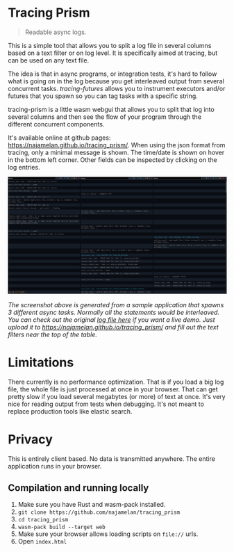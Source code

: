 # Tracing Prism

> Readable async logs.

This is a simple tool that allows you to split a log file in several columns based on a text filter or on log level. It is specifically aimed at tracing, but can be used on any text file.

The idea is that in async programs, or integration tests, it's hard to follow what is going on in the log because you get interleaved output from several concurrent tasks. _tracing-futures_ allows you to instrument executors and/or futures that you spawn so you can tag tasks with a specific string.

tracing-prism is a little wasm webgui that allows you to split that log into several columns and then see the flow of your program through the different concurrent components.

It's available online at github pages: https://najamelan.github.io/tracing_prism/.
When using the json format from tracing, only a minimal message is shown. The time/date is shown on hover in the bottom left corner. Other fields can be inspected by clicking on the log entries.

![Screenshot](/doc/screenshot.png)

_The screenshot above is generated from a sample application that spawns 3 different async tasks. Normally all the statements would be interleaved. You can check out the original [log file here](/doc/log.json) if you want a live demo. Just upload it to https://najamelan.github.io/tracing_prism/ and fill out the text filters near the top of the table._

# Limitations

There currently is no performance optimization. That is if you load a big log file, the whole file is just processed at once in your browser. That can get pretty slow if you load several megabytes (or more) of text at once. It's very nice for reading output from tests when debugging. It's not meant to replace production tools like elastic search.

# Privacy

This is entirely client based. No data is transmitted anywhere. The entire application runs in your browser.


## Compilation and running locally

1. Make sure you have Rust and wasm-pack installed.
2. `git clone https://github.com/najamelan/tracing_prism`
3. `cd tracing_prism`
4. `wasm-pack build --target web`
5. Make sure your browser allows loading scripts on `file://` urls.
6. Open `index.html`

